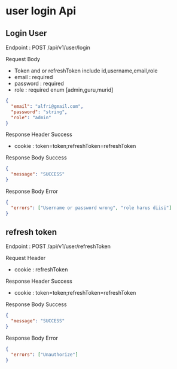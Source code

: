 # user login Api

## Login User

Endpoint : POST /api/v1/user/login

Request Body

- Token and or refreshToken include id,username,email,role
- email : required
- password : required
- role : required enum [admin,guru,murid]

```json
{
  "email": "alfri@gmail.com",
  "password": "string",
  "role": "admin"
}
```

Response Header Success

- cookie : token=token;refreshToken=refreshToken

Response Body Success

```json
{
  "message": "SUCCESS"
}
```

Response Body Error

```json
{
  "errors": ["Username or password wrong", "role harus diisi"]
}
```

## refresh token

Endpoint : POST /api/v1/user/refreshToken

Request Header

- cookie : refreshToken

Response Header Success

- cookie : token=token;refreshToken=refreshToken

Response Body Success

```json
{
  "message": "SUCCESS"
}
```

Response Body Error

```json
{
  "errors": ["Unauthorize"]
}
```
